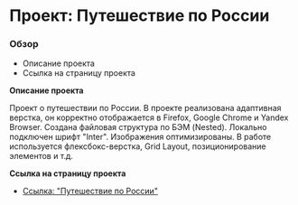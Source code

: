 # Проект: Путешествие по России

### Обзор
* Описание проекта
* Cсылка на страницу проекта

**Описание проекта**

Проект о путешествии по России. В проекте реализована адаптивная верстка, он корректно отображается в Firefox, Google Chrome и Yandex Browser.
Создана файловая структура по БЭМ (Nested). Локально подключен шрифт "Inter". Изображения оптимизированы.
В работе используется флексбокс-верстка, Grid Layout, позиционирование элементов и т.д.

**Cсылка на страницу проекта**

* [Ссылка: "Путешествие по России"](https://mariyazakharova73.github.io/russian-travel/)
